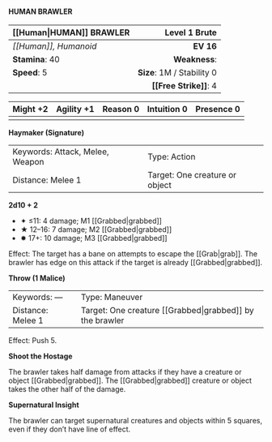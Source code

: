 #### HUMAN BRAWLER

| [[Human\|HUMAN]] BRAWLER |          **Level 1 Brute** |
| :----------------------- | -------------------------: |
| *[[Human]], Humanoid*    |                  **EV 16** |
| **Stamina**: 40          |              **Weakness**: |
| **Speed**: 5             | **Size**: 1M / Stability 0 |
|                          |     **[[Free Strike]]**: 4 |

| **Might** +2 | **Agility** +1 | **Reason** 0 | **Intuition** 0 | **Presence** 0 |
| ------------ | -------------- | ------------ | --------------- | -------------- |
|              |                |              |                 |                |

**Haymaker (Signature)**

|                                 |                                |
| :------------------------------ | :----------------------------- |
| Keywords: Attack, Melee, Weapon | Type: Action                   |
| Distance: Melee 1               | Target: One creature or object |

**2d10 + 2**

- ✦ ≤11: 4 damage; M1 [[Grabbed|grabbed]]
- ★ 12–16: 7 damage; M2 [[Grabbed|grabbed]]
- ✸ 17+: 10 damage; M3 [[Grabbed|grabbed]]

Effect: The target has a bane on attempts to escape the [[Grab|grab]]. The brawler has edge on this attack if the target is already [[Grabbed|grabbed]].

**Throw (1 Malice)**

|                   |                                                          |
| :---------------- | :------------------------------------------------------- |
| Keywords: —       | Type: Maneuver                                           |
| Distance: Melee 1 | Target: One creature [[Grabbed\|grabbed]] by the brawler |

Effect: Push 5.

**Shoot the Hostage**

The brawler takes half damage from attacks if they have a creature or object [[Grabbed|grabbed]]. The [[Grabbed|grabbed]] creature or object takes the other half of the damage.

**Supernatural Insight**

The brawler can target supernatural creatures and objects within 5 squares, even if they don’t have line of effect.
